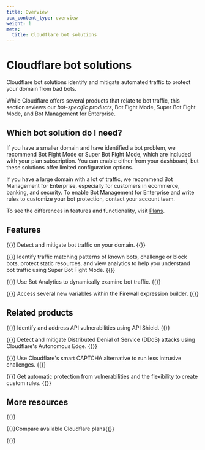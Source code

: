 ```yaml
---
title: Overview
pcx_content_type: overview
weight: 1
meta:
  title: Cloudflare bot solutions
---
```


# Cloudflare bot solutions

Cloudflare bot solutions identify and mitigate automated traffic to protect your domain from bad bots.

While Cloudflare offers several products that relate to bot traffic, this section reviews our *bot-specific products*, Bot Fight Mode, Super Bot Fight Mode, and Bot Management for Enterprise.

## Which bot solution do I need?

If you have a smaller domain and have identified a bot problem, we recommend Bot Fight Mode or Super Bot Fight Mode, which are included with your plan subscription. You can enable either from your dashboard, but these solutions offer limited configuration options.

If you have a large domain with a lot of traffic, we recommend Bot Management for Enterprise, especially for customers in ecommerce, banking, and security. To enable Bot Management for Enterprise and write rules to customize your bot protection, contact your account team.

To see the differences in features and functionality, visit [Plans](/bots/plans/).

## Features

{{<feature header="Bot Fight Mode" href="/bots/get-started/free/">}}
Detect and mitigate bot traffic on your domain. {{</feature>}}

{{<feature header="Super Bot Fight Mode" href="/bots/get-started/">}}
Identify traffic matching patterns of known bots, challenge or block bots, protect static resources, and view analytics to help you understand bot traffic using Super Bot Fight Mode. {{</feature>}}

{{<feature header="Bot Analytics" href="/bots/bot-analytics/">}}
Use Bot Analytics to dynamically examine bot traffic.
{{</feature>}}

{{<feature header="Firewall variables" href="/bots/reference/bot-management-variables/">}}
Access several new variables within the Firewall expression builder.
{{</feature>}}

## Related products

{{<related header="API Shield" href="/api-shield/" product="api-shield">}}
Identify and address API vulnerabilities using API Shield.
{{</related>}}

{{<related header="DDoS Protection" href="/ddos-protection/" product="ddos-protection">}}
Detect and mitigate Distributed Denial of Service (DDoS) attacks using Cloudflare's Autonomous Edge.
{{</related>}}

{{<related header="Turnstile" href="/turnstile/" product="turnstile">}}
Use Cloudflare's smart CAPTCHA alternative to run less intrusive challenges.
{{</related>}}

{{<related header="WAF" href="/waf/" product="waf">}}
Get automatic protection from vulnerabilities and the flexibility to create custom rules.
{{</related>}}

## More resources
 
{{<resource-group>}}

{{<resource header="Plans" href="https://www.cloudflare.com/plans/#overview" icon="documentation-clipboard">}}Compare available Cloudflare plans{{</resource>}}
 
{{</resource-group>}}